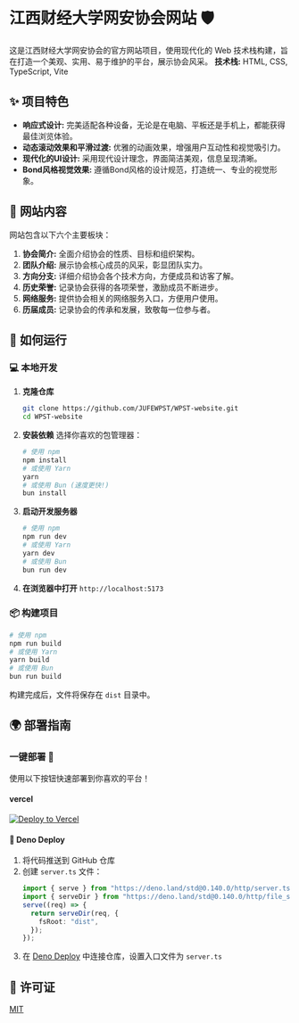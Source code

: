 # 江西财经大学网安协会网站 🛡️
这是江西财经大学网安协会的官方网站项目，使用现代化的 Web 技术栈构建，旨在打造一个美观、实用、易于维护的平台，展示协会风采。
**技术栈:** HTML, CSS, TypeScript, Vite
## ✨ 项目特色
*   **响应式设计:** 完美适配各种设备，无论是在电脑、平板还是手机上，都能获得最佳浏览体验。
*   **动态滚动效果和平滑过渡:** 优雅的动画效果，增强用户互动性和视觉吸引力。
*   **现代化的UI设计:** 采用现代设计理念，界面简洁美观，信息呈现清晰。
*   **Bond风格视觉效果:** 遵循Bond风格的设计规范，打造统一、专业的视觉形象。
## 📝 网站内容
网站包含以下六个主要板块：
1.  **协会简介:** 全面介绍协会的性质、目标和组织架构。
2.  **团队介绍:** 展示协会核心成员的风采，彰显团队实力。
3.  **方向分支:** 详细介绍协会各个技术方向，方便成员和访客了解。
4.  **历史荣誉:** 记录协会获得的各项荣誉，激励成员不断进步。
5.  **网络服务:** 提供协会相关的网络服务入口，方便用户使用。
6.  **历届成员:** 记录协会的传承和发展，致敬每一位参与者。
## 🚀 如何运行
### 💻 本地开发
1.  **克隆仓库**
    ```bash
    git clone https://github.com/JUFEWPST/WPST-website.git
    cd WPST-website
    ```
2.  **安装依赖**
    选择你喜欢的包管理器：
    ```bash
    # 使用 npm
    npm install
    # 或使用 Yarn
    yarn
    # 或使用 Bun (速度更快!)
    bun install
    ```
3.  **启动开发服务器**
    ```bash
    # 使用 npm
    npm run dev
    # 或使用 Yarn
    yarn dev
    # 或使用 Bun
    bun run dev
    ```
4.  **在浏览器中打开** `http://localhost:5173`
### 📦 构建项目
```bash
# 使用 npm
npm run build
# 或使用 Yarn
yarn build
# 或使用 Bun
bun run build
```
构建完成后，文件将保存在 `dist` 目录中。
## 🌍 部署指南
### 一键部署 🚀
使用以下按钮快速部署到你喜欢的平台！
#### vercel
[![Deploy to Vercel](https://vercel.com/button)](https://vercel.com/new/clone?repository-url=https://github.com/citlali985211s-projects/wpst-website)
#### 🦕 Deno Deploy
1.  将代码推送到 GitHub 仓库
2.  创建 `server.ts` 文件：
    ```typescript
    import { serve } from "https://deno.land/std@0.140.0/http/server.ts";
    import { serveDir } from "https://deno.land/std@0.140.0/http/file_server.ts";
    serve((req) => {
      return serveDir(req, {
        fsRoot: "dist",
      });
    });
    ```
3.  在 [Deno Deploy](https://deno.com/deploy) 中连接仓库，设置入口文件为 `server.ts`
## 📜 许可证
[MIT](LICENSE)
